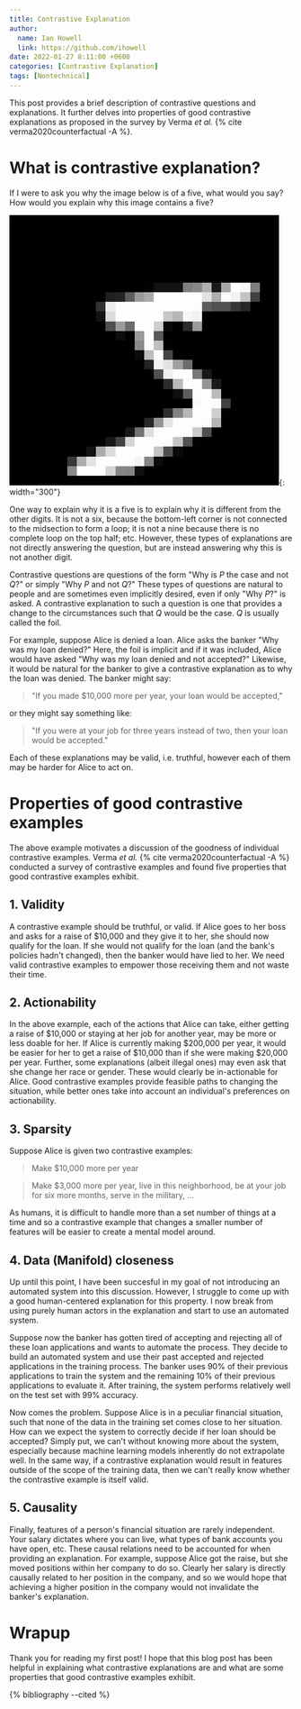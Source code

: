 ```yaml
---
title: Contrastive Explanation
author:
  name: Ian Howell
  link: https://github.com/ihowell
date: 2022-01-27 8:11:00 +0600
categories: [Contrastive Explanation]
tags: [Nontechnical]
---
```


This post provides a brief description of contrastive questions and
explanations. It further delves into properties of good contrastive
explanations as proposed in the survey by Verma *et al.* {% cite
verma2020counterfactual -A %}.

# What is contrastive explanation?

If I were to ask you why the image below is of a five, what
would you say? How would you explain why this image contains a five?

![MNIST Digits](/assets/img/mnist_5.png){: width="300"}

One way to explain why it is a five is to explain why it is
different from the other digits. It is not a six, because the
bottom-left corner is not connected to the midsection to form a loop;
it is not a nine because there is no complete loop on the top half;
etc. However, these types of explanations are not directly answering
the question, but are instead answering why this is not another digit.

Contrastive questions are questions of the form "Why is *P* the case
and not *Q*?" or simply "Why *P* and not *Q*?" These types of
questions are natural to people and are sometimes even implicitly
desired, even if only "Why *P*?" is asked. A contrastive explanation
to such a question is one that provides a change to the circumstances
such that *Q* would be the case. *Q* is usually called the foil.

For example, suppose Alice is denied a loan. Alice asks the banker
"Why was my loan denied?"  Here, the foil is implicit and if it was
included, Alice would have asked "Why was my loan denied and not
accepted?" Likewise, it would be natural for the banker to give a
contrastive explanation as to why the loan was denied. The banker
might say:
> "If you made $10,000 more per year, your loan would be accepted,"

or they might say something like:

> "If you were at your job for three years instead of two, then your
> loan would be accepted."

Each of these explanations may be valid, i.e. truthful, however each
of them may be harder for Alice to act on.

# Properties of good contrastive examples

The above example motivates a discussion of the goodness of individual
contrastive examples. Verma *et al.* {% cite verma2020counterfactual
-A %} conducted a survey of contrastive examples and found five properties
that good contrastive examples exhibit.

## 1. Validity

A contrastive example should be truthful, or valid. If Alice goes to
her boss and asks for a raise of $10,000 and they give it to her, she
should now qualify for the loan. If she would not qualify for the loan
(and the bank's policies hadn't changed), then the banker would have
lied to her. We need valid contrastive examples to empower those
receiving them and not waste their time.

## 2. Actionability

In the above example, each of the actions that Alice can take, either
getting a raise of $10,000 or staying at her job for another year, may
be more or less doable for her. If Alice is currently making $200,000
per year, it would be easier for her to get a raise of $10,000 than if
she were making $20,000 per year. Further, some explanations (albeit
illegal ones) may even ask that she change her race or gender. These
would clearly be in-actionable for Alice. Good contrastive examples
provide feasible paths to changing the situation, while better ones
take into account an individual's preferences on actionability.

## 3. Sparsity

Suppose Alice is given two contrastive examples:

> Make $10,000 more per year

> Make $3,000 more per year, live in this neighborhood, be at your job
> for six more months, serve in the military, ...

As humans, it is difficult to handle more than a set number of things
at a time and so a contrastive example that changes a smaller number
of features will be easier to create a mental model around.

## 4. Data (Manifold) closeness

Up until this point, I have been succesful in my goal of not
introducing an automated system into this discussion. However, I
struggle to come up with a good human-centered explanation for this
property. I now break from using purely human actors in the
explanation and start to use an automated system.

Suppose now the banker has gotten tired of accepting and rejecting all
of these loan applications and wants to automate the process. They
decide to build an automated system and use their past accepted and
rejected applications in the training process.  The banker uses 90% of
their previous applications to train the system and the remaining 10%
of their previous applications to evaluate it.  After training, the
system performs relatively well on the test set with 99% accuracy.

Now comes the problem. Suppose Alice is in a peculiar financial
situation, such that none of the data in the training set comes close
to her situation. How can we expect the system to correctly decide if
her loan should be accepted? Simply put, we can't without knowing more
about the system, especially because machine learning models
inherently do not extrapolate well. In the same way, if a contrastive
explanation would result in features outside of the scope of the
training data, then we can't really know whether the contrastive
example is itself valid.

## 5. Causality

Finally, features of a person's financial situation are rarely
independent. Your salary dictates where you can live, what types of
bank accounts you have open, etc. These causal relations need to be
accounted for when providing an explanation. For example, suppose
Alice got the raise, but she moved positions within her company to do
so. Clearly her salary is directly causally related to her position in
the company, and so we would hope that achieving a higher position in
the company would not invalidate the banker's explanation.

# Wrapup

Thank you for reading my first post! I hope that this blog post has
been helpful in explaining what contrastive explanations are and what
are some properties that good contrastive examples exhibit.

{% bibliography --cited %}
